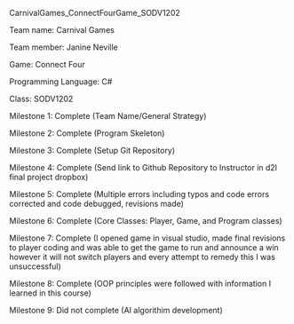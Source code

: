CarnivalGames_ConnectFourGame_SODV1202

Team name: Carnival Games

Team member: Janine Neville

Game: Connect Four

Programming Language: C#

Class: SODV1202

Milestone 1: Complete (Team Name/General Strategy)

Milestone 2: Complete (Program Skeleton)

Milestone 3: Complete (Setup Git Repository)

Milestone 4: Complete (Send link to Github Repository to Instructor in d2l final project dropbox)

Milestone 5: Complete (Multiple errors including typos and code errors corrected and code debugged, revisions made)

Milestone 6: Complete (Core Classes: Player, Game, and Program classes)

Milestone 7: Complete (I opened game in visual studio, made final revisions to player coding and was able to get the game to run and announce a win however it will not switch players and every attempt to remedy this I was unsuccessful)

Milestone 8: Complete (OOP principles were followed with information I learned in this course)

Milestone 9: Did not complete (AI algorithim development)
